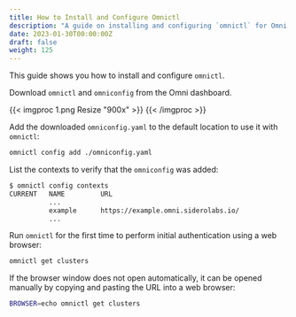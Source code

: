 ```yaml
---
title: How to Install and Configure Omnictl
description: "A guide on installing and configuring `omnictl` for Omni."
date: 2023-01-30T00:00:00Z
draft: false
weight: 125
---
```


This guide shows you how to install and configure `omnictl`.

Download `omnictl` and `omniconfig` from the Omni dashboard.

{{< imgproc 1.png Resize "900x" >}}
{{< /imgproc >}}

Add the downloaded `omniconfig.yaml` to the default location to use it with `omnictl`:

```bash
omnictl config add ./omniconfig.yaml
```

List the contexts to verify that the `omniconfig` was added:

```bash
$ omnictl config contexts
CURRENT   NAME         URL
          ...
          example      https://example.omni.siderolabs.io/
          ...
```

Run `omnictl` for the first time to perform initial authentication using a web browser:

```bash
omnictl get clusters
```

If the browser window does not open automatically, it can be opened manually by copying and pasting the URL into a web browser:

```bash
BROWSER=echo omnictl get clusters
```
